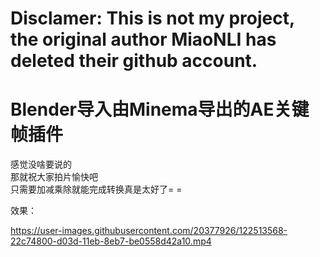# Disclamer: This is not my project, the original author MiaoNLI has deleted their github account.

# Blender导入由Minema导出的AE关键帧插件

感觉没啥要说的  
那就祝大家拍片愉快吧  
只需要加减乘除就能完成转换真是太好了= =  

效果：

https://user-images.githubusercontent.com/20377926/122513568-22c74800-d03d-11eb-8eb7-be0558d42a10.mp4

